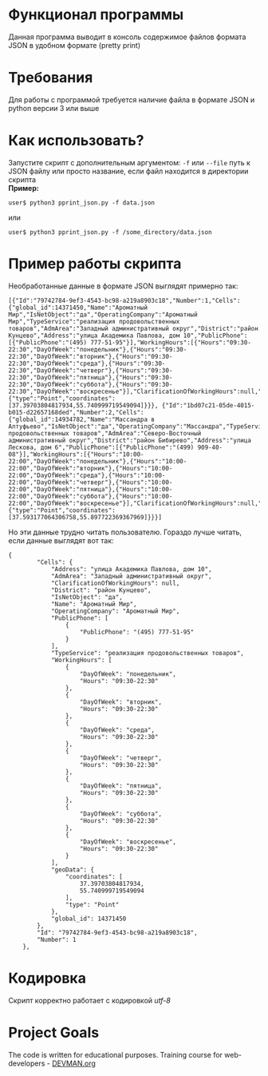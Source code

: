 # Функционал программы
Данная программа выводит в консоль содержимое файлов формата JSON в удобном формате (pretty print)

# Требования
Для работы с программой требуется наличие файла в формате JSON и python версии 3 или выше

# Как использовать?
Запустите скрипт с дополнительным аргументом: `-f` или `--file` путь к JSON файлу или просто название, если файл находится в директории скрипта  
**Пример:**
```
user$ python3 pprint_json.py -f data.json
```
или
```
user$ python3 pprint_json.py -f /some_directory/data.json
```
# Пример работы скрипта
Необработанные данные в формате JSON выглядят примерно так:
```
[{"Id":"79742784-9ef3-4543-bc98-a219a8903c18","Number":1,"Cells":{"global_id":14371450,"Name":"Ароматный Мир","IsNetObject":"да","OperatingCompany":"Ароматный Мир","TypeService":"реализация продовольственных товаров","AdmArea":"Западный административный округ","District":"район Кунцево","Address":"улица Академика Павлова, дом 10","PublicPhone":[{"PublicPhone":"(495) 777-51-95"}],"WorkingHours":[{"Hours":"09:30-22:30","DayOfWeek":"понедельник"},{"Hours":"09:30-22:30","DayOfWeek":"вторник"},{"Hours":"09:30-22:30","DayOfWeek":"среда"},{"Hours":"09:30-22:30","DayOfWeek":"четверг"},{"Hours":"09:30-22:30","DayOfWeek":"пятница"},{"Hours":"09:30-22:30","DayOfWeek":"суббота"},{"Hours":"09:30-22:30","DayOfWeek":"воскресенье"}],"ClarificationOfWorkingHours":null,"geoData":{"type":"Point","coordinates":[37.39703804817934,55.740999719549094]}}}, {"Id":"1bd07c21-05de-4015-b015-d22657168ded","Number":2,"Cells":{"global_id":14934782,"Name":"Массандра в Алтуфьево","IsNetObject":"да","OperatingCompany":"Массандра","TypeService":"реализация продовольственных товаров","AdmArea":"Северо-Восточный административный округ","District":"район Бибирево","Address":"улица Лескова, дом 6","PublicPhone":[{"PublicPhone":"(499) 909-40-08"}],"WorkingHours":[{"Hours":"10:00-22:00","DayOfWeek":"понедельник"},{"Hours":"10:00-22:00","DayOfWeek":"вторник"},{"Hours":"10:00-22:00","DayOfWeek":"среда"},{"Hours":"10:00-22:00","DayOfWeek":"четверг"},{"Hours":"10:00-22:00","DayOfWeek":"пятница"},{"Hours":"10:00-22:00","DayOfWeek":"суббота"},{"Hours":"10:00-22:00","DayOfWeek":"воскресенье"}],"ClarificationOfWorkingHours":null,"geoData":{"type":"Point","coordinates":[37.593177064306758,55.897722369367969]}}}]
```
Но эти данные трудно читать пользователю. Гораздо лучше читать, если данные выглядят вот так:
```
{
        "Cells": {
            "Address": "улица Академика Павлова, дом 10",
            "AdmArea": "Западный административный округ",
            "ClarificationOfWorkingHours": null,
            "District": "район Кунцево",
            "IsNetObject": "да",
            "Name": "Ароматный Мир",
            "OperatingCompany": "Ароматный Мир",
            "PublicPhone": [
                {
                    "PublicPhone": "(495) 777-51-95"
                }
            ],
            "TypeService": "реализация продовольственных товаров",
            "WorkingHours": [
                {
                    "DayOfWeek": "понедельник",
                    "Hours": "09:30-22:30"
                },
                {
                    "DayOfWeek": "вторник",
                    "Hours": "09:30-22:30"
                },
                {
                    "DayOfWeek": "среда",
                    "Hours": "09:30-22:30"
                },
                {
                    "DayOfWeek": "четверг",
                    "Hours": "09:30-22:30"
                },
                {
                    "DayOfWeek": "пятница",
                    "Hours": "09:30-22:30"
                },
                {
                    "DayOfWeek": "суббота",
                    "Hours": "09:30-22:30"
                },
                {
                    "DayOfWeek": "воскресенье",
                    "Hours": "09:30-22:30"
                }
            ],
            "geoData": {
                "coordinates": [
                    37.39703804817934,
                    55.740999719549094
                ],
                "type": "Point"
            },
            "global_id": 14371450
        },
        "Id": "79742784-9ef3-4543-bc98-a219a8903c18",
        "Number": 1
    },
```
# Кодировка 
Скрипт корректно работает с кодировкой *utf-8*

# Project Goals

The code is written for educational purposes. Training course for web-developers - [DEVMAN.org](https://devman.org)
